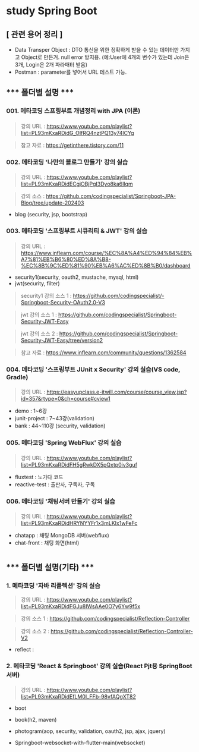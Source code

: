 # study Spring Boot

## [ 관련 용어 정리 ]
+ Data Transper Object : DTO
  통신을 위한 정확하게 받을 수 있는 데이터만 가지고 Object로 만든거.
  null error 방지용.
  (예:User에 4개의 변수가 있는데 Join은 3개, Login은 2개 파라매터 받음)
+ Postman : parameter를 넣어서 URL 테스트 가능.
##

## *** 폴더별 설명 ***

###

### 001. 메타코딩 스프링부트 개념정리 with JPA (이론)

####
> 강의 URL : https://www.youtube.com/playlist?list=PL93mKxaRDidG_OIfRQ4nztPQ13y74lCYg

> 참고 자료 : https://getinthere.tistory.com/11
###

### 002. 메타코딩 '나만의 블로그 만들기' 강의 실습

####
> 강의 URL : https://www.youtube.com/playlist?list=PL93mKxaRDidECgjOBjPgI3Dyo8ka6Ilqm

> 강의 소스 : https://github.com/codingspecialist/Springboot-JPA-Blog/tree/update-202403
+ blog (security, jsp, bootstrap)
###

### 003. 메타코딩 '스프링부트 시큐리티 & JWT' 강의 실습 

####
> 강의 URL : https://www.inflearn.com/course/%EC%8A%A4%ED%94%84%EB%A7%81%EB%B6%80%ED%8A%B8-%EC%8B%9C%ED%81%90%EB%A6%AC%ED%8B%B0/dashboard
+ security1(security, oauth2, mustache, mysql, html)
+ jwt(security, filter)
> security1 강의 소스 1 : https://github.com/codingspecialist/-Springboot-Security-OAuth2.0-V3

> jwt 강의 소스 1 : https://github.com/codingspecialist/Springboot-Security-JWT-Easy

> jwt 강의 소스 2 : https://github.com/codingspecialist/Springboot-Security-JWT-Easy/tree/version2

> 참고 자료 : https://www.inflearn.com/community/questions/1362584
###

### 004. 메타코딩 '스프링부트 JUnit x Security' 강의 실습(VS code, Gradle) 

####
> 강의 URL :  https://easyupclass.e-itwill.com/course/course_view.jsp?id=357&rtype=0&ch=course#cview1
+ demo : 1~6강
+ junit-project : 7~43강(validation)
+ bank : 44~110강 (security, validation) 
###

### 005. 메타코딩 'Spring WebFlux' 강의 실습

####
> 강의 URL : https://www.youtube.com/playlist?list=PL93mKxaRDidFH5gRwkDX5pQxtp0iv3guf
+ fluxtest : 노가다 코드
+ reactive-test : 출판사, 구독자, 구독
###

### 006. 메타코딩 '채팅서버 만들기' 강의 실습

####
> 강의 URL : https://www.youtube.com/playlist?list=PL93mKxaRDidHRYNYYFr1x3mLKIx1wFeFc
+ chatapp : 채팅 MongoDB 서버(webflux)
+ chat-front : 채팅 화면(html)
#

## *** 폴더별 설명(기타) ***

###

### 1. 메타코딩 '자바 리플렉션' 강의 실습 
> 강의 URL : https://www.youtube.com/playlist?list=PL93mKxaRDidFGJu8IWsAAe0O7y6Yw9f5x

> 강의 소스 1 : https://github.com/codingspecialist/Reflection-Controller

> 강의 소스 2 : https://github.com/codingspecialist/Reflection-Controller-V2

+ reflect :
###

### 2. 메타코딩 'React & Springboot' 강의 실습(React Pjt용 SpringBoot서버)

####
> 강의 URL : https://www.youtube.com/playlist?list=PL93mKxaRDidEfLM0I_FFb-98vfAQgXT82
+ boot




+ book(h2, maven)
+ photogram(aop, security, validation, oauth2, jsp, ajax, jquery)
+ Springboot-websocket-with-flutter-main(websocket)